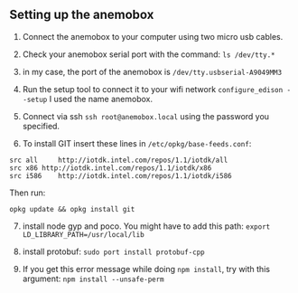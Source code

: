 ## Setting up the anemobox

1. Connect the anemobox to your computer using two micro usb cables.

2. Check your anemobox serial port with the command: `ls /dev/tty.*`

3. in my case, the port of the anemobox is `/dev/tty.usbserial-A9049MM3`

4. Run the setup tool to connect it to your wifi network
    `configure_edison --setup` I used the name anemobox.
    
5. Connect via ssh `ssh root@anemobox.local` using the password you specified.

6. To install GIT insert these lines in `/etc/opkg/base-feeds.conf`:
```
src all     http://iotdk.intel.com/repos/1.1/iotdk/all
src x86 http://iotdk.intel.com/repos/1.1/iotdk/x86
src i586    http://iotdk.intel.com/repos/1.1/iotdk/i586
```
Then run:
```
opkg update && opkg install git
```

7. install node gyp and poco. You might have to add this path:
`export LD_LIBRARY_PATH=/usr/local/lib`


9. install protobuf:
`sudo port install protobuf-cpp`

10. If you get this error message while doing `npm install`, try with this argument:
`npm install --unsafe-perm`
